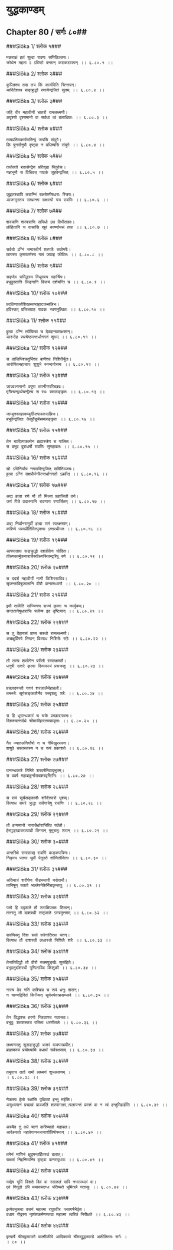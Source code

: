 युद्धकाण्डम्
===============================


## Chapter 80  / सर्गः ८०##


###Slōka 1/ श्लोक १###


    मकराक्षं हतं श्रुत्वा रावणः समितिञ्जयः।
    क्रोधेन महता ऽ ऽविष्टो दन्तान् कटकटापयन् ।। ६.८०.१ ।।


###Slōka 2/ श्लोक २###


    कुपितश्च तदा तत्र किं कार्यमिति चिन्तयन्।
    आदिदेशाथ सङ्क्रुद्धो रणायेन्द्रजितं सुतम् ।। ६.८०.२ ।।


###Slōka 3/ श्लोक ३###


    जहि वीर महावीर्यौ भ्रातरौ रामलक्ष्मणौ।
    अदृश्यो दृश्यमानो वा सर्वथा त्वं बलाधिकः ।। ६.८०.३ ।।


###Slōka 4/ श्लोक ४###


    त्वमप्रतिमकर्माणमिन्द्रं जयसि संयुगे।
    किं पुनर्मानुषौ दृष्ट्वा न वधिष्यसि संयुगे ।। ६.८०.४ ।।


###Slōka 5/ श्लोक ५###


    तथोक्तो राक्षसेन्द्रेण प्रतिगृह्य पितुर्वचः।
    यज्ञभूमौ स विधिवत् पावकं जुहवेन्द्रजित् ।। ६.८०.५ ।।


###Slōka 6/ श्लोक ६###


    जुह्वतश्चापि तत्राग्निं रक्तोष्णीषधराः स्त्रियः।
    आजग्मुस्तत्र सम्भ्रान्ता राक्षस्यो यत्र रावणिः ।। ६.८०.६ ।।


###Slōka 7/ श्लोक ७###


    शस्त्राणि शरपत्राणि समिधो ऽथ विभीतकाः।
    लोहितानि च वासांसि स्रुवं कार्ष्णायसं तथा ।। ६.८०.७ ।।


###Slōka 8/ श्लोक ८###


    सर्वतो ऽग्निं समास्तीर्य शरपत्रैः सतोमरैः।
    छागस्य कृष्णवर्णस्य गलं जग्राह जीवितः ।। ६.८०.८ ।।


###Slōka 9/ श्लोक ९###


    सकृदेव समिद्धस्य विधूमस्य महार्चिषः।
    बभूवुस्तानि लिङ्गानि विजयं दर्शयन्ति च ।। ६.८०.९ ।।


###Slōka 10/ श्लोक १०###


    प्रदक्षिणावर्तशिखस्तप्तहाटकसन्निभः।
    हविस्तत् प्रतिजग्राह पावकः स्वयमुत्थितः ।। ६.८०.१० ।।


###Slōka 11/ श्लोक ११###


    हुत्वा ऽग्निं तर्पयित्वा च देवदानवराक्षसान्।
    आरुरोह रथश्रेष्ठमन्तर्धानगतं शुभम् ।। ६.८०.११ ।।


###Slōka 12/ श्लोक १२###


    स वाजिभिश्चतुर्भिश्च बाणैश्च निशितैर्युतः।
    आरोपितमहाचापः शुशुभे स्यन्दनोत्तमः ।। ६.८०.१२ ।।


###Slōka 13/ श्लोक १३###


    जाज्वल्यमानो वपुषा तपनीयपरिच्छदः।
    मृगैश्चन्द्रार्धचन्द्रैश्च स रथः समलङ्कृतः ।। ६.८०.१३ ।।


###Slōka 14/ श्लोक १४###


    जाम्बूनदमहाकम्बुर्दीप्तपावकसन्निभः।
    बभूवेन्द्रजितः केतुर्वैडूर्यसमलङ्कृतः ।। ६.८०.१४ ।।


###Slōka 15/ श्लोक १५###


    तेन चादित्यकल्पेन ब्रह्मास्त्रेण च पालितः।
    स बभूव दुराधर्षो रावणिः सुमहाबलः ।। ६.८०.१५ ।।


###Slōka 16/ श्लोक १६###


    सो ऽभिनिर्याय नगरादिन्द्रजित् समितिञ्जयः।
    हुत्वा ऽग्निं राक्षसैर्मन्त्रैरन्तर्धानगतो ऽब्रवीत् ।। ६.८०.१६ ।।


###Slōka 17/ श्लोक १७###


    अद्य हत्वा रणे यौ तौ मिथ्या प्रव्राजितौ वने।
    जयं पित्रे प्रदास्यामि रावणाय रणार्जितम् ।। ६.८०.१७ ।।


###Slōka 18/ श्लोक १८###


    अद्य निर्वानरामुर्वीं हत्वा रामं सलक्ष्मणम्।
    करिष्ये परमप्रीतिमित्युक्त्वा ऽन्तरधीयत ।। ६.८०.१८ ।।


###Slōka 19/ श्लोक १९###


    आपपाताथ सङ्क्रुद्धो दशग्रीवेण चोदितः।
    तीक्ष्णकार्मुकनाराचैस्तीक्ष्णस्त्विन्द्ररिपू रणे ।। ६.८०.१९ ।।


###Slōka 20/ श्लोक २०###


    स ददर्श महावीर्यो नागौ त्रिशिरसाविव।
    सृजन्ताविषुजालानि वीरौ वानरमध्यगौ ।। ६.८०.२० ।।


###Slōka 21/ श्लोक २१###


    इमौ ताविति सञ्चिन्त्य सज्यं कृत्वा च कार्मुकम्।
    सन्ततानेषुधाराभिः पर्जन्य इव वृष्टिमान् ।। ६.८०.२१ ।।


###Slōka 22/ श्लोक २२###


    स तु वैहायसं प्राप्य सरथो रामलक्ष्मणौ।
    अचक्षुर्विषये तिष्ठन् विव्याध निशितैः सऱैः ।। ६.८०.२२ ।।


###Slōka 23/ श्लोक २३###


    तौ तस्य शरवेगेन परीतौ रामलक्ष्मणौ।
    धनुषी सशरे कृत्वा दिव्यमस्त्रं प्रचक्रतुः ।। ६.८०.२३ ।।


###Slōka 24/ श्लोक २४###


    प्रच्छादयन्तौ गगनं शरजालैर्महाबलौ।
    तमस्त्रैः सूर्यसङ्काशैर्नैव पस्पृशतुः शरैः ।। ६.८०.२४ ।।


###Slōka 25/ श्लोक २५###


    स हि धूमान्धकारं च चक्रे प्रच्छादयन्नभः।
    दिशश्चान्तर्दधे श्रीमान्नीहारतमसावृताः ।। ६.८०.२५ ।।


###Slōka 26/ श्लोक २६###


    नैव ज्यातलनिर्घोषो न च नेमिखुरस्वनः।
    शश्रुवे चरतस्तस्य न च रूपं प्रकाशते ।। ६.८०.२६ ।।


###Slōka 27/ श्लोक २७###


    घनान्धकारे तिमिरे शरवर्षमिवाद्भुतम्।
    स ववर्ष महाबाहुर्नाराचशरवृष्टिभिः ।। ६.८०.२७ ।।


###Slōka 28/ श्लोक २८###


    स रामं सूर्यसङ्काशैः शरैर्दत्तवरो भृशम्।
    विव्याध समरे क्रुद्धः सर्वगात्रेषु रावणिः ।। ६.८०.२८ ।।


###Slōka 29/ श्लोक २९###


    तौ हन्यमानौ नाराचैर्धाराभिरिव पर्वतौ।
    हेमपुङ्खान्नरव्याघ्रौ तिग्मान् मुमुचतुः शरान् ।। ६.८०.२९ ।।


###Slōka 30/ श्लोक ३०###


    अन्तरिक्षे समासाद्य रावणिं कङ्कपत्रिणः।
    निकृत्य पतगा भूमौ पेतुस्ते शोणितोक्षिताः ।। ६.८०.३० ।।


###Slōka 31/ श्लोक ३१###


    अतिमात्रं शरौघेण पीड्यमानौ नरोत्तमौ।
    तानिषून् पततो भल्लेरनेकैर्निचकृन्ततुः ।। ६.८०.३१ ।।


###Slōka 32/ श्लोक ३२###


    यतो हि ददृशाते तौ शरान्निपततः शितान्।
    ततस्तु तौ दाशरथी ससृजाते ऽस्त्रमुत्तमम् ।। ६.८०.३२ ।।


###Slōka 33/ श्लोक ३३###


    रावणिस्तु दिशः सर्वा रथेनातिरथः पतन्।
    विव्याध तौ दाशरथी लध्वस्त्रो निशितैः शरैः ।। ६.८०.३३ ।।


###Slōka 34/ श्लोक ३४###


    तेनातिविद्धौ तौ वीरौ रुक्मपुङ्खैः सुसंहितैः।
    बभूवतुर्दाशरथी पुष्पिताविव किंशुकौ ।। ६.८०.३४ ।।


###Slōka 35/ श्लोक ३५###


    नास्य वेद गतिं कश्चिन्न च रूपं धनुः शरान्।
    न चान्यद्विदितं किञ्चित् सूर्यस्येवाभ्रसम्प्लवे ।। ६.८०.३५ ।।


###Slōka 36/ श्लोक ३६###


    तेन विद्धाश्च हरयो निहताश्च गतासवः।
    बभूवुः शतशस्तत्र पतिता धरणीतले ।। ६.८०.३६ ।।


###Slōka 37/ श्लोक ३७###


    लक्ष्मणस्तु सुसङ्क्रुद्धो भ्रातरं वाक्यमब्रवीत्।
    ब्राह्ममस्त्रं प्रयोक्ष्यामि वधार्थं सर्वरक्षसाम् ।। ६.८०.३७ ।।


###Slōka 38/ श्लोक ३८###


    तमुवाच ततो रामो लक्ष्मणं शुभलक्षणम् ।
    । ६.८०.३८ ।।


###Slōka 39/ श्लोक ३९###


    नैकस्य हेतो रक्षांसि पृथिव्यां हन्तु मर्हसि।
    अयुध्यमानं प्रच्छन्नं प्राञ्जलिं शरणागतम्।पलायन्तं प्रमत्तं वा न त्वं हन्तुमिहार्हसि ।। ६.८०.३९ ।।


###Slōka 40/ श्लोक ४०###


    अस्यैव तु वधे यत्नं करिष्यावो महाबल।
    आदेक्ष्यावो महावेगानस्त्रानाशीविषोपमान् ।। ६.८०.४० ।।


###Slōka 41/ श्लोक ४१###


    तमेनं मायिनं क्षुद्रमन्तर्हितरथं बलात्।
    राक्षसं निहनिष्यन्ति दृष्ट्वा वानरयूथपाः ।। ६.८०.४१ ।।


###Slōka 42/ श्लोक ४२###


    यद्येष भूमिं विशते दिवं वा रसातलं वापि नभस्स्थलं वा।
    एवं निगूढो ऽपि ममास्त्रदग्धः पतिष्यते भूमितले गतासुः ।। ६.८०.४२ ।।


###Slōka 43/ श्लोक ४३###


    इत्येवमुक्त्वा वचनं महात्मा रघुप्रवीरः प्लवगर्षभैर्वृतः।
    वधाय रौद्रस्य नृशंसकर्मणस्तदा महात्मा त्वरितं निरीक्षते ।। ६.८०.४३ ।।


###Slōka 44/ श्लोक ४४###


    इत्यार्षे श्रीमद्रामायणे वाल्मीकीये आदिकाव्ये श्रीमद्युद्धकाण्डे अशीतितमः सर्गः ।
    । ८० ।।



